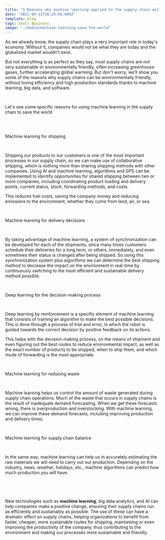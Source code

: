 ```yaml
---
title: "5 Reasons why machine learning applied to the supply chain will save the planet"
date: "2021-04-21T16:24:04.000Z"
template: blog
tags: Small Business
image: "./media/machine-learning-save-the-world"
---
```


As we already know, the supply chain plays a very important role in today's economy. Without it, companies would not be what they are today and the globalized market wouldn’t exist. 

But not everything is as perfect as they say, most supply chains are not very sustainable or environmentally friendly, often increasing greenhouse gases, further accelerating global warming. But don't worry, we’ll show you some of the reasons why supply chains can be environmentally friendly, without losing efficiency and high production standards thanks to machine learning, big data, and software. 

<Br>

<title-2>Let's see some specific reasons for using machine learning in the supply chain to save the world</title-2>

<Br>

<Br>

<title-3>Machine learning for shipping</title-3>

<Br>

Shipping our products to our customers is one of the most important processes in our supply chain, so we can make use of collaborative shipping, which is nothing more than sharing shipping methods with other companies. Using AI and machine learning, algorithms and GPS can be implemented to identify opportunities for shared shipping between two or more companies, including coordinating product loading and delivery points, current status, stock, forwarding methods, and costs. 

This reduces fuel costs, saving the company money and reducing emissions to the environment, whether they come from land, air, or sea. 

<Br>

<title-3>Machine learning for delivery decisions</title-3>

<Br>
  
By taking advantage of machine learning, a system of synchronization can be developed for each of the shipments, since many times customers schedule their deliveries for a long term, or others, immediately, and even sometimes their status is changed after being shipped. So using this synchronization system plus algorithms we can determine the best shipping method to decrease the impact on the environment in real-time by continuously switching to the most efficient and sustainable delivery method possible.  

<Br>

<title-3>Deep learning for the decision-making process</title-3>

<Br>
  
Deep learning by reinforcement is a specific element of machine learning that consists of training an algorithm to make the best possible decisions. This is done through a process of trial and error, in which the robot is guided towards the correct decision by positive feedback on its actions.

This helps with the decision-making process, on the means of shipment and even figuring out the best routes to reduce environmental impact, as well as the exact number of products to be shipped, when to ship them, and which mode of forwarding is the most appropriate. 

<Br>

<title-3>Machine learning for reducing waste</title-3>

<Br>
  
Machine learning helps us control the amount of waste generated during supply chain operations. Much of the waste that occurs in supply chains is the result of inadequate demand forecasting. When we get these forecasts wrong, there is overproduction and overstocking.  With machine learning, we can improve these demand forecasts, including improving production and delivery times.

<Br>

<title-3>Machine learning for supply chain balance</title-3>

<Br>
  
In the same way, machine learning can help us in accurately estimating the raw materials we will need to carry out our production. Depending on the industry, news, weather, holidays, etc., machine algorithms can predict how much production you will have.

<Br>

<youtube-video id="mJ6rjJiIHyo"></youtube-video>

<Br>
  
New technologies such as **machine learning**, big data analytics, and AI can help companies make a positive change, ensuring their supply chains run as efficiently and sustainably as possible. The use of these can have a dramatic effect on supply chains, helping organizations to benefit from faster, cheaper, more sustainable routes for shipping, maintaining or even improving the productivity of the company, thus contributing to the environment and making our processes more sustainable and friendly.
